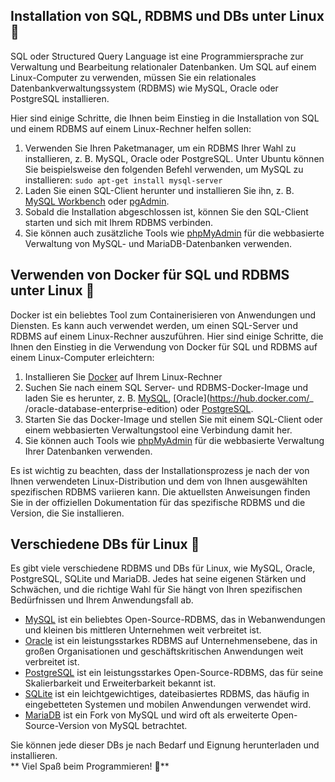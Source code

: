 ## Installation von SQL, RDBMS und DBs unter Linux 🐧

SQL oder Structured Query Language ist eine Programmiersprache zur Verwaltung und Bearbeitung relationaler Datenbanken. Um SQL auf einem Linux-Computer zu verwenden, müssen Sie ein relationales Datenbankverwaltungssystem (RDBMS) wie MySQL, Oracle oder PostgreSQL installieren.

Hier sind einige Schritte, die Ihnen beim Einstieg in die Installation von SQL und einem RDBMS auf einem Linux-Rechner helfen sollen:

1. Verwenden Sie Ihren Paketmanager, um ein RDBMS Ihrer Wahl zu installieren, z. B. MySQL, Oracle oder PostgreSQL. Unter Ubuntu können Sie beispielsweise den folgenden Befehl verwenden, um MySQL zu installieren: `sudo apt-get install mysql-server`
2. Laden Sie einen SQL-Client herunter und installieren Sie ihn, z. B. [MySQL Workbench](https://dev.mysql.com/downloads/workbench/) oder [pgAdmin](https://www.pgadmin.org/download/linux/ ).
3. Sobald die Installation abgeschlossen ist, können Sie den SQL-Client starten und sich mit Ihrem RDBMS verbinden.
4. Sie können auch zusätzliche Tools wie [phpMyAdmin](https://www.phpmyadmin.net/) für die webbasierte Verwaltung von MySQL- und MariaDB-Datenbanken verwenden.

## Verwenden von Docker für SQL und RDBMS unter Linux 🐳
Docker ist ein beliebtes Tool zum Containerisieren von Anwendungen und Diensten. Es kann auch verwendet werden, um einen SQL-Server und RDBMS auf einem Linux-Rechner auszuführen. Hier sind einige Schritte, die Ihnen den Einstieg in die Verwendung von Docker für SQL und RDBMS auf einem Linux-Computer erleichtern:

1. Installieren Sie [Docker](https://docs.docker.com/engine/install/) auf Ihrem Linux-Rechner
2. Suchen Sie nach einem SQL Server- und RDBMS-Docker-Image und laden Sie es herunter, z. B. [MySQL](https://hub.docker.com/_/mysql), [Oracle](https://hub.docker.com/_ /oracle-database-enterprise-edition) oder [PostgreSQL](https://hub.docker.com/_/postgres).
3. Starten Sie das Docker-Image und stellen Sie mit einem SQL-Client oder einem webbasierten Verwaltungstool eine Verbindung damit her.
4. Sie können auch Tools wie [phpMyAdmin](https://hub.docker.com/r/phpmyadmin/phpmyadmin/) für die webbasierte Verwaltung Ihrer Datenbanken verwenden.

Es ist wichtig zu beachten, dass der Installationsprozess je nach der von Ihnen verwendeten Linux-Distribution und dem von Ihnen ausgewählten spezifischen RDBMS variieren kann. Die aktuellsten Anweisungen finden Sie in der offiziellen Dokumentation für das spezifische RDBMS und die Version, die Sie installieren.

## Verschiedene DBs für Linux 🐧
Es gibt viele verschiedene RDBMS und DBs für Linux, wie MySQL, Oracle, PostgreSQL, SQLite und MariaDB. Jedes hat seine eigenen Stärken und Schwächen, und die richtige Wahl für Sie hängt von Ihren spezifischen Bedürfnissen und Ihrem Anwendungsfall ab.
- [MySQL](https://www.mysql.com/) ist ein beliebtes Open-Source-RDBMS, das in Webanwendungen und kleinen bis mittleren Unternehmen weit verbreitet ist.
- [Oracle](https://www.oracle.com/database/) ist ein leistungsstarkes RDBMS auf Unternehmensebene, das in großen Organisationen und geschäftskritischen Anwendungen weit verbreitet ist.
- [PostgreSQL](https://www.postgresql.org/) ist ein leistungsstarkes Open-Source-RDBMS, das für seine Skalierbarkeit und Erweiterbarkeit bekannt ist.
- [SQLite](https://www.sqlite.org/) ist ein leichtgewichtiges, dateibasiertes RDBMS, das häufig in eingebetteten Systemen und mobilen Anwendungen verwendet wird.
- [MariaDB](https://mariadb.org/) ist ein Fork von MySQL und wird oft als erweiterte Open-Source-Version von MySQL betrachtet.

Sie können jede dieser DBs je nach Bedarf und Eignung herunterladen und installieren. <br>
** Viel Spaß beim Programmieren! 🚀**